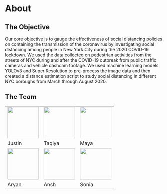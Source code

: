 # About 
<h2>The Objective</h2>
<p>Our core objective is to gauge the effectiveness of social distancing policies on containing the transmission of the coronavirus by investigating social distancing among people in New York City during the 2020 COVID-19 lockdown. We used the data collected on pedestrian activities from the streets of NYC during and after the COVID-19 outbreak from public traffic cameras and vehicle dashcam footage. We used machine learning models YOLOv3 and Super Resolution to pre-process the image data and then created a distance estimation script to study social distancing in different NYC boroughs from March through August 2020.</p>

<h2> The Team</h2>
<table>
  <tr>
    <td><img src="https://mshankar58.github.io/winlab-social-distancing-2021/images/pixil-frame-0.png"  width="100"></td>
    <td><img src="https://mshankar58.github.io/winlab-social-distancing-2021/images/pixil-frame-0.png" width="100"></td>
    <td><img src="https://mshankar58.github.io/winlab-social-distancing-2021/images/pixil-frame-0.png" width="100"></td>
  </tr>
  <tr>
    <td>Justin</td>
    <td>Taqiya</td>
    <td>Maya</td>
  </tr>
  <tr>
    <td><img src="https://mshankar58.github.io/winlab-social-distancing-2021/images/pixil-frame-0.png" width="100"></td>
    <td><img src="https://mshankar58.github.io/winlab-social-distancing-2021/images/pixil-frame-0.png"  width="100"></td>
    <td><img src="https://mshankar58.github.io/winlab-social-distancing-2021/images/pixil-frame-0.png"  width="100"></td>
  </tr>
  <tr>
    <td>Aryan</td>
    <td>Ansh</td>
    <td>Sonia</td>
  </tr>
</table>
